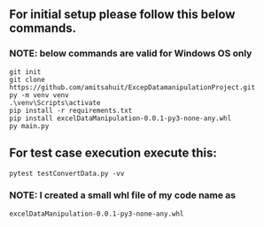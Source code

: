 ## For initial setup please follow this below commands.
### NOTE: below commands are valid for Windows OS only
```
git init
git clone https://github.com/amitsahuit/ExcepDatamanipulationProject.git
py -m venv venv
.\venv\Scripts\activate
pip install -r requirements.txt
pip install excelDataManipulation-0.0.1-py3-none-any.whl
py main.py
```


## For test case execution execute this:
```
pytest testConvertData.py -vv
```


### NOTE: I created a small whl file of my code name as 
```
excelDataManipulation-0.0.1-py3-none-any.whl
```






